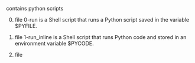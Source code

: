 contains python scripts

0. file 0-run is a Shell script that runs a Python script saved in the variable $PYFILE.

1. file 1-run_inline is a Shell script that runs Python code and stored in an environment variable $PYCODE.

2. file
